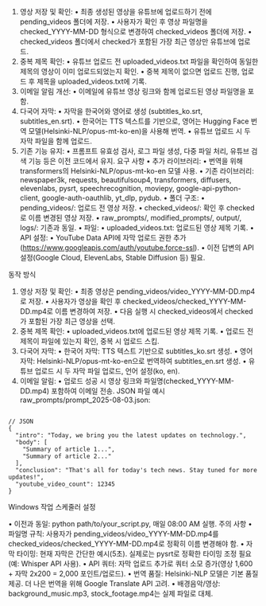 

1.  영상 저장 및 확인:
	•  최종 생성된 영상을 유튜브에 업로드하기 전에 pending_videos 폴더에 저장.
	•  사용자가 확인 후 영상 파일명을 checked_YYYY-MM-DD 형식으로 변경하여 checked_videos 폴더에 저장.
	•  checked_videos 폴더에서 checked가 포함된 가장 최근 영상만 유튜브에 업로드.
2.  중복 제목 확인:
	•  유튜브 업로드 전 uploaded_videos.txt 파일을 확인하여 동일한 제목의 영상이 이미 업로드되었는지 확인.
	•  중복 제목이 없으면 업로드 진행, 업로드 후 제목을 uploaded_videos.txt에 기록.
3.  이메일 알림 개선:
	•  이메일에 유튜브 영상 링크와 함께 업로드된 영상 파일명을 포함.
4.  다국어 자막:
	•  자막을 한국어와 영어로 생성 (subtitles_ko.srt, subtitles_en.srt).
	•  한국어는 TTS 텍스트를 기반으로, 영어는 Hugging Face 번역 모델(Helsinki-NLP/opus-mt-ko-en)을 사용해 번역.
	•  유튜브 업로드 시 두 자막 파일을 함께 업로드.
5.  기존 기능 유지:
	•  프롬프트 유효성 검사, 로그 파일 생성, 다중 파일 처리, 유튜브 검색 기능 등은 이전 코드에서 유지.
요구 사항
•  추가 라이브러리:
	•  번역을 위해 transformers의 Helsinki-NLP/opus-mt-ko-en 모델 사용.
	•  기존 라이브러리: newspaper3k, requests, beautifulsoup4, transformers, diffusers, elevenlabs, pysrt, speechrecognition, moviepy, google-api-python-client, google-auth-oauthlib, yt_dlp, pydub.
•  폴더 구조:
	•  pending_videos/: 업로드 전 영상 저장.
	•  checked_videos/: 확인 후 checked로 이름 변경된 영상 저장.
	•  raw_prompts/, modified_prompts/, output/, logs/: 기존과 동일.
•  파일:
	•  uploaded_videos.txt: 업로드된 영상 제목 기록.
•  API 설정:
	•  YouTube Data API에 자막 업로드 권한 추가 (https://www.googleapis.com/auth/youtube.force-ssl).
	•  이전 답변의 API 설정(Google Cloud, ElevenLabs, Stable Diffusion 등) 필요.


동작 방식
1.  영상 저장 및 확인:
	•  최종 영상은 pending_videos/video_YYYY-MM-DD.mp4로 저장.
	•  사용자가 영상을 확인 후 checked_videos/checked_YYYY-MM-DD.mp4로 이름 변경하여 저장.
	•  다음 실행 시 checked_videos에서 checked가 포함된 가장 최근 영상을 선택.
2.  중복 제목 확인:
	•  uploaded_videos.txt에 업로드된 영상 제목 기록.
	•  업로드 전 제목이 파일에 있는지 확인, 중복 시 업로드 스킵.
3.  다국어 자막:
	•  한국어 자막: TTS 텍스트 기반으로 subtitles_ko.srt 생성.
	•  영어 자막: Helsinki-NLP/opus-mt-ko-en으로 번역하여 subtitles_en.srt 생성.
	•  유튜브 업로드 시 두 자막 파일 업로드, 언어 설정(ko, en).
4.  이메일 알림:
	•  업로드 성공 시 영상 링크와 파일명(checked_YYYY-MM-DD.mp4) 포함하여 이메일 전송.
JSON 파일 예시
raw_prompts/prompt_2025-08-03.json:

<pre><code>
// JSON
{
  "intro": "Today, we bring you the latest updates on technology.",
  "body": [
    "Summary of article 1...",
    "Summary of article 2..."
  ],
  "conclusion": "That's all for today's tech news. Stay tuned for more updates!",
  "youtube_video_count": 12345
}
</code></pre>

Windows 작업 스케줄러 설정

•  이전과 동일: python path/to/your_script.py, 매일 08:00 AM 실행.
주의 사항
•  파일명 규칙: 사용자가 pending_videos/video_YYYY-MM-DD.mp4를 checked_videos/checked_YYYY-MM-DD.mp4로 정확히 이름 변경해야 함.
•  자막 타이밍: 현재 자막은 간단한 예시(5초). 실제로는 pysrt로 정확한 타이밍 조정 필요(예: Whisper API 사용).
•  API 쿼터: 자막 업로드 추가로 쿼터 소모 증가(영상 1,600 + 자막 2x200 = 2,000 포인트/업로드).
•  번역 품질: Helsinki-NLP 모델은 기본 품질 제공. 더 나은 번역을 위해 Google Translate API 고려.
•  배경음악/영상: background_music.mp3, stock_footage.mp4는 실제 파일로 대체.




